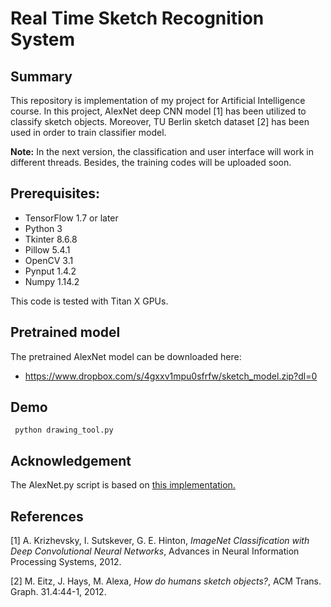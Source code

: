# Real Time Sketch Recognition System

## Summary

This repository is implementation of my project for Artificial Intelligence course. In this project, AlexNet deep CNN model [1] has been utilized to classify sketch objects. Moreover, TU Berlin sketch dataset [2] has been used in order to train classifier model. 

**Note:** In the next version, the classification and user interface will work in different threads. Besides, the training codes will be uploaded soon.

## Prerequisites:
- TensorFlow 1.7 or later
- Python 3
- Tkinter 8.6.8
- Pillow 5.4.1
- OpenCV 3.1
- Pynput 1.4.2
- Numpy 1.14.2

This code is tested with Titan X GPUs.

## Pretrained model

The pretrained AlexNet model can be downloaded here:
- https://www.dropbox.com/s/4gxxv1mpu0sfrfw/sketch_model.zip?dl=0

## Demo
```
 python drawing_tool.py 
```

## Acknowledgement

The AlexNet.py script is based on [this implementation.](https://github.com/kratzert/finetune_alexnet_with_tensorflow/tree/5d751d62eb4d7149f4e3fd465febf8f07d4cea9d)

## References

[1] A. Krizhevsky, I. Sutskever, G. E. Hinton, *ImageNet Classification with Deep Convolutional Neural Networks*, Advances in Neural Information Processing Systems, 2012.

[2] M. Eitz, J. Hays, M. Alexa, *How do humans sketch objects?*, ACM Trans. Graph. 31.4:44-1, 2012.
